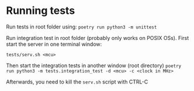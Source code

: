 # Running tests


Run tests in root folder using:
`poetry run python3 -m unittest`


Run integration test in root folder (probably only works on POSIX
OSs). First start the server in one terminal window:
```
tests/serv.sh <mcu>
```
Then start the integration tests in another window (root directory)
`poetry run python3 -m tests.integration_test -d <mcu> -c <clock in MHz>`

Afterwards, you need to kill the `serv.sh` script with CTRL-C
